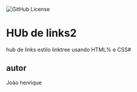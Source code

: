 ![GitHub License](https://img.shields.io/github/license/jhenrique2005/hub-links2?style=for-the-badge)

# HUb de links2
hub de links estilo linktree usando HTML% e CSS#
## autor
João henrique
